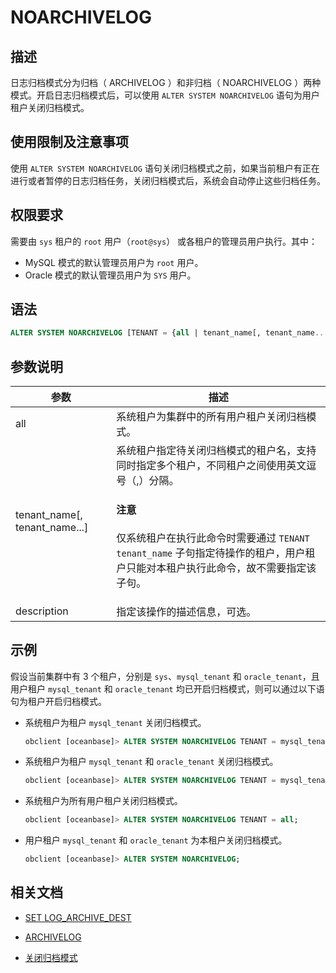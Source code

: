 # NOARCHIVELOG

## 描述

日志归档模式分为归档（ ARCHIVELOG ）和非归档（ NOARCHIVELOG ）两种模式。开启日志归档模式后，可以使用 `ALTER SYSTEM NOARCHIVELOG` 语句为用户租户关闭归档模式。

## 使用限制及注意事项

使用 `ALTER SYSTEM NOARCHIVELOG` 语句关闭归档模式之前，如果当前租户有正在进行或者暂停的日志归档任务，关闭归档模式后，系统会自动停止这些归档任务。

## 权限要求

需要由 `sys` 租户的 `root` 用户（`root@sys`） 或各租户的管理员用户执行。其中：

* MySQL 模式的默认管理员用户为 `root` 用户。
* Oracle 模式的默认管理员用户为 `SYS` 用户。

## 语法

```sql
ALTER SYSTEM NOARCHIVELOG [TENANT = {all | tenant_name[, tenant_name...]}] [DESCRIPTION [=] 'description'];
```

## 参数说明

| 参数                    | 描述                                                                                                   |
|-------------------------|--------------------------------------------------------------------------------------------------------|
| all                     | 系统租户为集群中的所有用户租户关闭归档模式。                                                                  |
| tenant_name[, tenant_name...]    | 系统租户指定待关闭归档模式的租户名，支持同时指定多个租户，不同租户之间使用英文逗号（,）分隔。<main id="notice" type='notice'><h4>注意</h4><p>仅系统租户在执行此命令时需要通过 <code>TENANT tenant_name</code> 子句指定待操作的租户，用户租户只能对本租户执行此命令，故不需要指定该子句。</p></main>  |
| description             | 指定该操作的描述信息，可选。                                                                              |


## 示例

假设当前集群中有 3 个租户，分别是 `sys`、`mysql_tenant` 和 `oracle_tenant`，且用户租户 `mysql_tenant` 和 `oracle_tenant` 均已开启归档模式，则可以通过以下语句为租户开启归档模式。

* 系统租户为租户 `mysql_tenant` 关闭归档模式。

   ```sql
   obclient [oceanbase]> ALTER SYSTEM NOARCHIVELOG TENANT = mysql_tenant;
   ```

* 系统租户为租户 `mysql_tenant` 和 `oracle_tenant` 关闭归档模式。

   ```sql
   obclient [oceanbase]> ALTER SYSTEM NOARCHIVELOG TENANT = mysql_tenant, oracle_tenant;
   ```

* 系统租户为所有用户租户关闭归档模式。

   ```sql
   obclient [oceanbase]> ALTER SYSTEM NOARCHIVELOG TENANT = all;
   ```

* 用户租户 `mysql_tenant` 和 `oracle_tenant` 为本租户关闭归档模式。

   ```sql
   obclient [oceanbase]> ALTER SYSTEM NOARCHIVELOG;
   ```

## 相关文档

* [SET LOG_ARCHIVE_DEST](150.set-log-archive-dest.md)

* [ARCHIVELOG](200.archivelog.md)

* [关闭归档模式](../../../../../600.manage/600.backup-and-recovery/300.log-archive/400.close-the-log-archive-mode.md)
